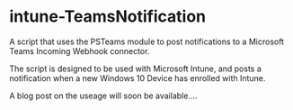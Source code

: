 # intune-TeamsNotification

A script that uses the PSTeams module to post notifications to a Microsoft Teams Incoming Webhook connector.

The script is designed to be used with Microsoft Intune, and posts a notification when a new Windows 10 Device has enrolled with Intune.

A blog post on the useage will soon be available....
